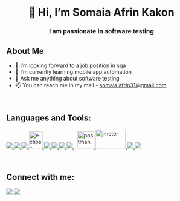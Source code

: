 <h1 align="center"> 👋 Hi, I’m Somaia Afrin Kakon</h1>
<h3 align="center"> I am passionate in software testing
</h3>

## About Me
- 👀 I’m looking forward to a job position in sqa
- 🌱 I’m currently learning mobile app automation
- 💬 Ask me anything about software testing
- 📫 You can reach me in my mail - somaia.afrin31@gmail.com

<br/>

## Languages and Tools:

<p align="left">
    <a href="https://www.python.org" target="_blank"> <img src="https://img.icons8.com/color/48/000000/python.png"/> </a>
    <a href="https://www.java.com" target="_blank"> <img src="https://img.icons8.com/color/48/000000/java-coffee-cup-logo.png"/> </a>
    <a href="https://www.jetbrains.com/pycharm/" target="_blank"> <img src="https://img.icons8.com/color/48/000000/pycharm.png"/> </a> 
    <a href="https://www.eclipse.org/" target="_blank"> <img src="https://3.bp.blogspot.com/-HoC5nD2WYPY/WGIFWtKq_AI/AAAAAAAAAYQ/4xbI1zW7YqQ7IGKMdnt5RFzfXB_6ix_TwCLcB/s1600/eclipse.png" alt="eclipse" width="36" height="45"/> </a> 
    <a href="https://www.w3.org/html/" target="_blank"> <img src="https://img.icons8.com/color/48/000000/html-5.png"/> </a> 
    <a href="https://www.w3schools.com/css/" target="_blank"> <img src="https://img.icons8.com/color/48/000000/css3.png"/> </a> 
    <a href="https://getbootstrap.com" target="_blank"> <img src="https://img.icons8.com/color/48/000000/bootstrap.png"/> </a>  
    <a style="padding-right:8px;" href="https://www.mysql.com/" target="_blank"> <img src="https://img.icons8.com/fluent/50/000000/mysql-logo.png"/> </a>
    <a href="https://postman.com" target="_blank"> <img src="https://www.vectorlogo.zone/logos/getpostman/getpostman-icon.svg" alt="postman" width="45" height="45"/> </a> 
    <a href="https://jmeter.apache.org/" target="_blank"> <img src="https://jmeter.apache.org/images/jmeter_square.svg" alt="jmeter" width="80" height="50"/> </a> 
    <a href="https://git-scm.com/" target="_blank"> <img src="https://img.icons8.com/color/48/000000/git.png"/> </a>  
    <a href="https://github.com/" target="_blank"> <img src="https://img.icons8.com/color/48/000000/github.png"/> </a>
</p>

<br/>


## Connect with me:
<p align="left">

  <a href = "https://www.linkedin.com/in/somaia-afrin/"><img src="https://img.icons8.com/fluent/48/000000/linkedin.png"/></a>
  <a href = "https://www.instagram.com/afrin_kakon/"><img src="https://img.icons8.com/fluent/48/000000/instagram-new.png"/></a>

</p>

<!---
somaia-afrin/somaia-afrin is a ✨ special ✨ repository because its `README.md` (this file) appears on your GitHub profile.
You can click the Preview link to take a look at your changes.
--->
